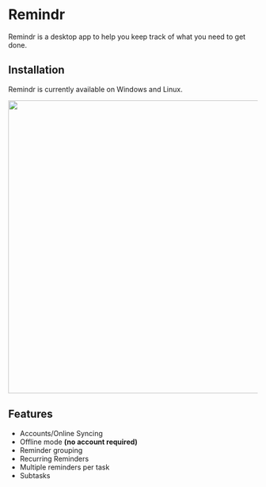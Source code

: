 # Remindr

Remindr is a desktop app to help you keep track of what you need to get done.

## Installation

Remindr is currently available on Windows and Linux.

<img src="https://user-images.githubusercontent.com/52746497/213310565-ec50bb18-26c8-4287-b912-751ca47617fd.png" width="541" height="590"/>

## Features
- Accounts/Online Syncing
- Offline mode **(no account required)**
- Reminder grouping
- Recurring Reminders
- Multiple reminders per task
- Subtasks
